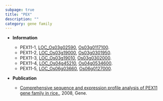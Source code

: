 ```yaml
---
subpage: true
title: "PEX"
description: ""
category: gene family
---
```


* **Information**  
    + PEX11-1, [LOC_Os03g02590](http://rice.plantbiology.msu.edu/cgi-bin/ORF_infopage.cgi?orf=LOC_Os03g02590), [Os03g0117100](http://rapdb.dna.affrc.go.jp/viewer/gbrowse_details/irgsp1?name=Os03g0117100).
    + PEX11-2, [LOC_Os03g19000](http://rice.plantbiology.msu.edu/cgi-bin/ORF_infopage.cgi?orf=LOC_Os03g19000), [Os03g0301950](http://rapdb.dna.affrc.go.jp/viewer/gbrowse_details/irgsp1?name=Os03g0301950).
    + PEX11-3, [LOC_Os03g19010](http://rice.plantbiology.msu.edu/cgi-bin/ORF_infopage.cgi?orf=LOC_Os03g19010), [Os03g0302000](http://rapdb.dna.affrc.go.jp/viewer/gbrowse_details/irgsp1?name=Os03g0302000).
    + PEX11-4, [LOC_Os04g45210](http://rice.plantbiology.msu.edu/cgi-bin/ORF_infopage.cgi?orf=LOC_Os04g45210), [Os04g0534600](http://rapdb.dna.affrc.go.jp/viewer/gbrowse_details/irgsp1?name=Os04g0534600).
    + PEX11-5, [LOC_Os06g03660](http://rice.plantbiology.msu.edu/cgi-bin/ORF_infopage.cgi?orf=LOC_Os06g03660), [Os06g0127000](http://rapdb.dna.affrc.go.jp/viewer/gbrowse_details/irgsp1?name=Os06g0127000).

* **Publication**  
    + [Comprehensive sequence and expression profile analysis of PEX11 gene family in rice.](http://www.ncbi.nlm.nih.gov/pubmed?term=Comprehensive+sequence+and+expression+profile+analysis+of+PEX11+gene+family+in+rice.%5BTitle%5D), 2008, Gene.


